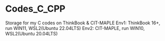 # Codes_C_CPP
Storage for my C codes on ThinkBook & CIT-MAPLE
Env1: ThinkBook 16+, run WIN11, WSL2(Ubuntu 22.04LTS)
Env2: CIT-MAPLE, run WIN10, WSL2(Ubuntu 20.04LTS)

